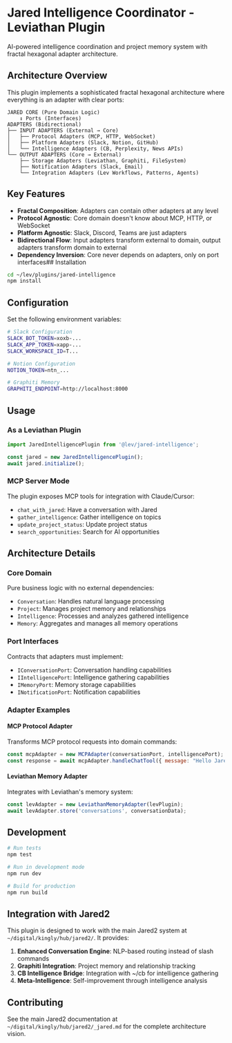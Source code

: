 # Jared Intelligence Coordinator - Leviathan Plugin

AI-powered intelligence coordination and project memory system with fractal hexagonal adapter architecture.

## Architecture Overview

This plugin implements a sophisticated fractal hexagonal architecture where everything is an adapter with clear ports:

```
JARED CORE (Pure Domain Logic)
    ↕️ Ports (Interfaces)
ADAPTERS (Bidirectional)
├── INPUT ADAPTERS (External → Core)
│   ├── Protocol Adapters (MCP, HTTP, WebSocket)
│   ├── Platform Adapters (Slack, Notion, GitHub)
│   └── Intelligence Adapters (CB, Perplexity, News APIs)
└── OUTPUT ADAPTERS (Core → External)
    ├── Storage Adapters (Leviathan, Graphiti, FileSystem)
    ├── Notification Adapters (Slack, Email)
    └── Integration Adapters (Lev Workflows, Patterns, Agents)
```

## Key Features

- **Fractal Composition**: Adapters can contain other adapters at any level
- **Protocol Agnostic**: Core domain doesn't know about MCP, HTTP, or WebSocket
- **Platform Agnostic**: Slack, Discord, Teams are just adapters
- **Bidirectional Flow**: Input adapters transform external to domain, output adapters transform domain to external
- **Dependency Inversion**: Core never depends on adapters, only on port interfaces## Installation

```bash
cd ~/lev/plugins/jared-intelligence
npm install
```

## Configuration

Set the following environment variables:

```bash
# Slack Configuration
SLACK_BOT_TOKEN=xoxb-...
SLACK_APP_TOKEN=xapp-...
SLACK_WORKSPACE_ID=T...

# Notion Configuration  
NOTION_TOKEN=ntn_...

# Graphiti Memory
GRAPHITI_ENDPOINT=http://localhost:8000
```

## Usage

### As a Leviathan Plugin

```javascript
import JaredIntelligencePlugin from '@lev/jared-intelligence';

const jared = new JaredIntelligencePlugin();
await jared.initialize();
```

### MCP Server Mode

The plugin exposes MCP tools for integration with Claude/Cursor:

- `chat_with_jared`: Have a conversation with Jared
- `gather_intelligence`: Gather intelligence on topics
- `update_project_status`: Update project status
- `search_opportunities`: Search for AI opportunities

## Architecture Details

### Core Domain

Pure business logic with no external dependencies:
- `Conversation`: Handles natural language processing
- `Project`: Manages project memory and relationships
- `Intelligence`: Processes and analyzes gathered intelligence
- `Memory`: Aggregates and manages all memory operations

### Port Interfaces

Contracts that adapters must implement:
- `IConversationPort`: Conversation handling capabilities
- `IIntelligencePort`: Intelligence gathering capabilities
- `IMemoryPort`: Memory storage capabilities
- `INotificationPort`: Notification capabilities

### Adapter Examples

#### MCP Protocol Adapter
Transforms MCP protocol requests into domain commands:
```javascript
const mcpAdapter = new MCPAdapter(conversationPort, intelligencePort);
const response = await mcpAdapter.handleChatTool({ message: "Hello Jared" });
```

#### Leviathan Memory Adapter
Integrates with Leviathan's memory system:
```javascript
const levAdapter = new LeviathanMemoryAdapter(levPlugin);
await levAdapter.store('conversations', conversationData);
```

## Development

```bash
# Run tests
npm test

# Run in development mode
npm run dev

# Build for production
npm run build
```

## Integration with Jared2

This plugin is designed to work with the main Jared2 system at `~/digital/kingly/hub/jared2/`. It provides:

1. **Enhanced Conversation Engine**: NLP-based routing instead of slash commands
2. **Graphiti Integration**: Project memory and relationship tracking
3. **CB Intelligence Bridge**: Integration with ~/cb for intelligence gathering
4. **Meta-Intelligence**: Self-improvement through intelligence analysis

## Contributing

See the main Jared2 documentation at `~/digital/kingly/hub/jared2/_jared.md` for the complete architecture vision.